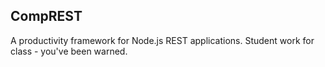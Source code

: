 ## CompREST
A productivity framework for Node.js REST applications.  Student work for class - you've been warned.
